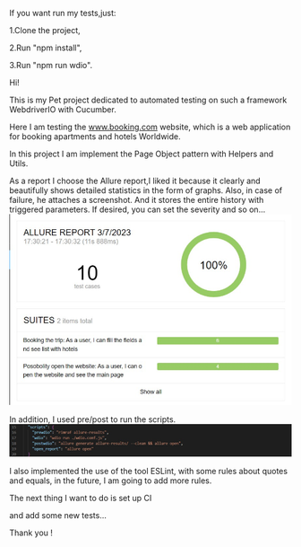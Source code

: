 If you want run my tests,just:

1.Clone the project,

2.Run "npm install",

3.Run "npm run wdio".

Hi!

This is my Pet project dedicated to automated testing on such a framework WebdriverIO with Cucumber.

Here I am testing the www.booking.com website, which is a web application for booking apartments and hotels Worldwide.

In this project I am implement the Page Object pattern with Helpers and Utils.

As a report I choose the Allure report,I liked it because it clearly and beautifully shows detailed statistics in the form of graphs. Also, in case of failure, he attaches a screenshot. And it stores the entire history with triggered parameters. If desired, you can set the severity and so on...
![Screenshot reporter result](https://github.com/GarinaKristina/PET_project_WebDriverIO_Cucumber_booking/blob/main/picture_for_readme/report.jpg)

In addition, I used pre/post to run the scripts.
![Screenshot reporter result](https://github.com/GarinaKristina/PET_project_WebDriverIO_Cucumber_booking/blob/main/picture_for_readme/scripts.jpg)

I also implemented the use of the tool ESLint, with some rules about quotes and equals, in the future, I am going to add more rules.

The next thing I want to do is set up CI

and add some new tests...

Thank you !

